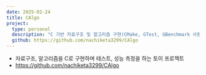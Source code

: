 ```yaml
---
date: 2025-02-24
title: CAlgo
project:
  type: personal
  description: "C 기반 자료구조 및 알고리즘 구현(CMake, GTest, GBenchmark 사용)"
  github: https://github.com/nachiketa3299/CAlgo
---
```


* 자료구조, 알고리즘을 C로 구현하며 테스트, 성능 측정을 하는 토이 프로젝트
* https://github.com/nachiketa3299/CAlgo